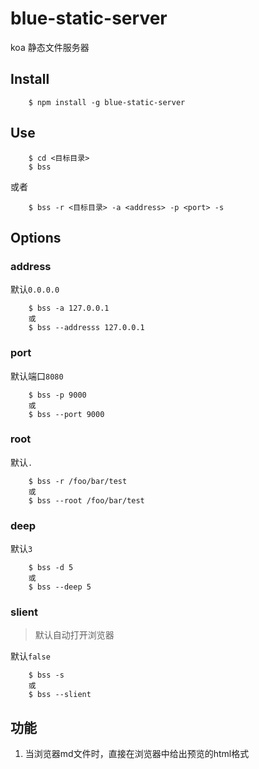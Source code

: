 # blue-static-server
koa 静态文件服务器

## Install

```
	$ npm install -g blue-static-server
```

## Use

```
	$ cd <目标目录>
	$ bss
```

或者

```
	$ bss -r <目标目录> -a <address> -p <port> -s
```

## Options

### address

默认`0.0.0.0`

```
	$ bss -a 127.0.0.1
	或
	$ bss --addresss 127.0.0.1

```

### port

默认端口`8080`

```
	$ bss -p 9000
	或
	$ bss --port 9000
```

### root

默认`.`

```
	$ bss -r /foo/bar/test
	或
	$ bss --root /foo/bar/test
```

### deep

默认`3`

```
	$ bss -d 5
	或
	$ bss --deep 5
```

### slient

> 默认自动打开浏览器

默认`false`

```
	$ bss -s
	或
	$ bss --slient
```


## 功能
1. 当浏览器md文件时，直接在浏览器中给出预览的html格式

